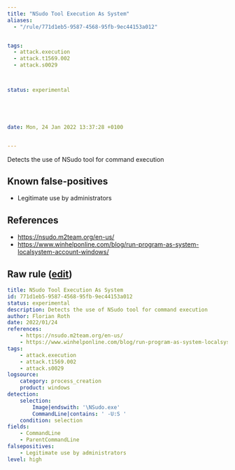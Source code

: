 ```yaml
---
title: "NSudo Tool Execution As System"
aliases:
  - "/rule/771d1eb5-9587-4568-95fb-9ec44153a012"


tags:
  - attack.execution
  - attack.t1569.002
  - attack.s0029



status: experimental





date: Mon, 24 Jan 2022 13:37:28 +0100


---
```


Detects the use of NSudo tool for command execution

<!--more-->


## Known false-positives

* Legitimate use by administrators



## References

* https://nsudo.m2team.org/en-us/
* https://www.winhelponline.com/blog/run-program-as-system-localsystem-account-windows/


## Raw rule ([edit](https://github.com/SigmaHQ/sigma/edit/master/rules/windows/process_creation/proc_creation_win_tool_nsudo_as_system.yml))
```yaml
title: NSudo Tool Execution As System
id: 771d1eb5-9587-4568-95fb-9ec44153a012
status: experimental
description: Detects the use of NSudo tool for command execution
author: Florian Roth
date: 2022/01/24
references:
    - https://nsudo.m2team.org/en-us/
    - https://www.winhelponline.com/blog/run-program-as-system-localsystem-account-windows/
tags:
    - attack.execution
    - attack.t1569.002
    - attack.s0029
logsource:
    category: process_creation
    product: windows
detection:
    selection:
        Image|endswith: '\NSudo.exe'
        CommandLine|contains: ' -U:S '
    condition: selection
fields:
    - CommandLine
    - ParentCommandLine
falsepositives:
    - Legitimate use by administrators
level: high
```
